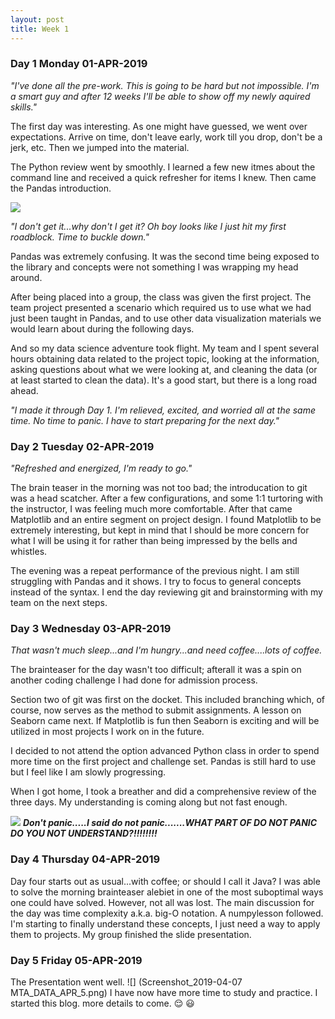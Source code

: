 ```yaml
---
layout: post
title: Week 1
---
```


### Day 1 Monday 01-APR-2019
*"I've done all the pre-work. This is going to be hard but not impossible. I'm a smart guy and after 12 weeks I'll be able to show off my newly aquired skills."*

The first day was interesting. As one might have guessed, we went over expectations. Arrive on time, don't leave early, work till you drop, don't be a jerk, etc. Then we jumped into the material.

The Python review went by smoothly. I learned a few new itmes about the command line and received a quick refresher for items I knew. Then came the Pandas introduction.

![](https://i.dailymail.co.uk/i/pix/2015/03/16/26B350AE00000578-0-The_panda_normally_a_docile_animal_was_chased_and_is_believed_to-m-52_1426522113788.jpg)

*"I don't get it...why don't I get it? Oh boy looks like I just hit my first roadblock. Time to buckle down."*

Pandas was extremely confusing. It was the second time being exposed to the library and concepts were not something I was wrapping my head around. 

After being placed into a group, the class was given the first project. The team project presented a scenario which required us to use what we had just been taught in Pandas, and to use other data visualization materials we would learn about during the following days.

And so my data science adventure took flight. My team and I spent several hours obtaining data related to the project topic, looking at the information, asking questions about what we were looking at, and cleaning the data (or at least started to clean the data). It's a good start, but there is a long road ahead.

*"I made it through Day 1. I'm relieved, excited, and worried all at the same time. No time to panic. I have to start preparing for the next day."*

### Day 2 Tuesday 02-APR-2019
*"Refreshed and energized, I'm ready to go."*

The brain teaser in the morning was not too bad; the introducation to git was a head scatcher. After a few configurations, and some 1:1 turtoring with the instructor, I was feeling much more comfortable. After that came Matplotlib and an entire segment on project design. I found Matplotlib to be extremely interesting, but kept in mind that I should be more concern for what I will be using it for rather than being impressed by the bells and whistles.

The evening was a repeat performance of the previous night. I am still struggling with Pandas and it shows. I try to focus to general concepts instead of the syntax. I end the day reviewing git and brainstorming with my team on the next steps.

### Day 3 Wednesday 03-APR-2019
*That wasn't much sleep...and I'm hungry...and need coffee....lots of coffee.*

The brainteaser for the day wasn't too difficult; afterall it was a spin on another coding challenge I had done for admission process. 

Section two of git was first on the docket. This included branching which, of course, now serves as the method to submit assignments. 
A lesson on Seaborn came next. If Matplotlib is fun then Seaborn is exciting and will be utilized in most projects I work on in the future. 

I decided to not attend the option advanced Python class in order to spend more time on the first project and challenge set. Pandas is still hard to use but I feel like I am slowly progressing.

When I got home, I took a breather and did a comprehensive review of the three days. My understanding is coming along but not fast enough.

![](http://awesomegifs.com/wp-content/uploads/beeker-what-is-this-i-dont-even.gif)
_**Don't panic.....I said do not panic.......WHAT PART OF DO NOT PANIC DO YOU NOT UNDERSTAND?!!!!!!!!**_

### Day 4 Thursday 04-APR-2019
Day four starts out as usual...with coffee; or should I call it Java? I was able to solve the morning brainteaser alebiet in one of the most suboptimal ways one could have solved. However, not all was lost. The main discussion for the day was time complexity a.k.a. big-O notation.
A numpylesson followed. I'm starting to finally understand these concepts, I just need a way to apply them to projects. My group finished the slide presentation. 


### Day 5 Friday 05-APR-2019
The Presentation went well. 
![] (Screenshot_2019-04-07 MTA_DATA_APR_5.png)
I have now have more time to study and practice. I started this blog. more details to come.
 :relieved:  :smiley:
